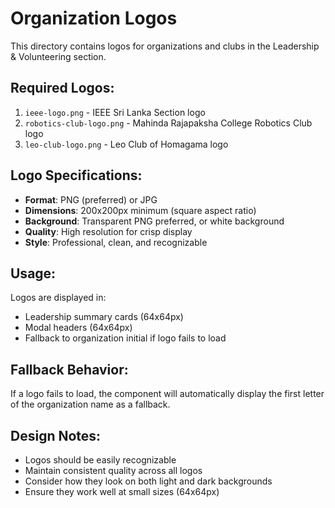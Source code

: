 # Organization Logos

This directory contains logos for organizations and clubs in the Leadership & Volunteering section.

## Required Logos:

1. `ieee-logo.png` - IEEE Sri Lanka Section logo
3. `robotics-club-logo.png` - Mahinda Rajapaksha College Robotics Club logo
4. `leo-club-logo.png` - Leo Club of Homagama logo

## Logo Specifications:

- **Format**: PNG (preferred) or JPG
- **Dimensions**: 200x200px minimum (square aspect ratio)
- **Background**: Transparent PNG preferred, or white background
- **Quality**: High resolution for crisp display
- **Style**: Professional, clean, and recognizable

## Usage:

Logos are displayed in:
- Leadership summary cards (64x64px)
- Modal headers (64x64px)
- Fallback to organization initial if logo fails to load

## Fallback Behavior:

If a logo fails to load, the component will automatically display the first letter of the organization name as a fallback.

## Design Notes:

- Logos should be easily recognizable
- Maintain consistent quality across all logos
- Consider how they look on both light and dark backgrounds
- Ensure they work well at small sizes (64x64px)

